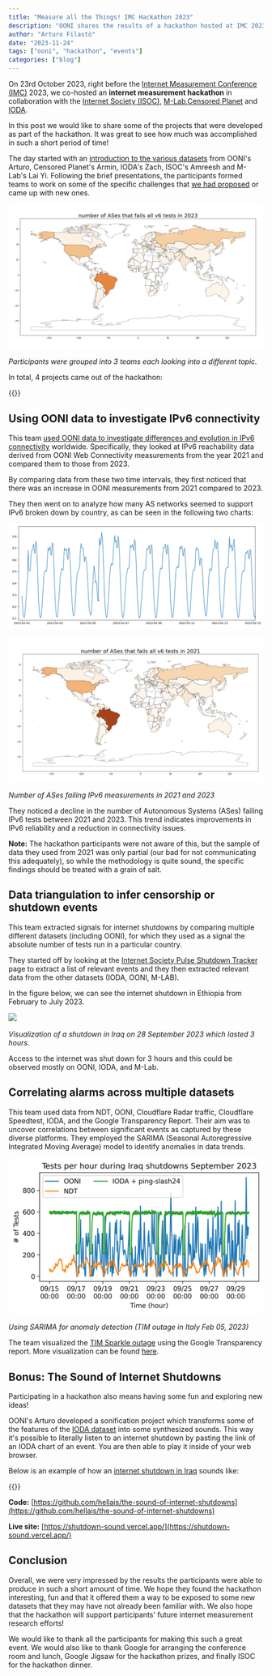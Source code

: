 ```yaml
---
title: "Measure all the Things! IMC Hackathon 2023"
description: "OONI shares the results of a hackathon hosted at IMC 2023 in collaboration with ISOC, M-Lab and Censored Planet."
author: "Arturo Filastò"
date: "2023-11-24"
tags: ["ooni", "hackathon", "events"]
categories: ["blog"]
---
```


On 23rd October 2023, right before the [Internet Measurement Conference
(IMC)](https://conferences.sigcomm.org/imc/2023/) 2023, we
co-hosted an **internet measurement hackathon** in collaboration with
the [Internet Society
(ISOC)](https://www.internetsociety.org/),
[M-Lab](https://www.measurementlab.net/),[Censored Planet](https://censoredplanet.org/) and
[IODA](https://ioda.inetintel.cc.gatech.edu/).

In this post we would like to share some of the projects that were
developed as part of the hackathon. It was great to see how much was
accomplished in such a short period of time!

The day started with an [introduction to the various datasets](https://docs.google.com/presentation/d/1DHhGcpCMTbSJE0QKO6ZTSnIPFixLxxBXwZLkqv0wdJA/edit#slide=id.g1723ddbd698_0_18)
from OONI's Arturo, Censored Planet's Armin, IODA's Zach, ISOC's Amreesh
and M-Lab's Lai Yi. Following the brief presentations, the participants
formed teams to work on some of the specific challenges that [we had
proposed](https://docs.google.com/document/d/1bmCwU0ZJCu-xKlIBKqh3rdIJLHZ-vS7UCOfHI-0RxVE/edit#heading=h.nhvc5bssegtl)
or came up with new ones.

![](images/image3.png)

*Participants were grouped into 3 teams each looking into a different
topic.*

In total, 4 projects came out of the hackathon:

{{<table-of-contents>}}

## Using OONI data to investigate IPv6 connectivity

This team [used OONI data to investigate differences and evolution in IPv6 connectivity](https://drive.google.com/drive/folders/11jqQqG-id2AbP-xtoWfLvHNXWodLhsU7)
worldwide. Specifically, they looked at IPv6 reachability data derived
from OONI Web Connectivity measurements from the year 2021 and compared
them to those from 2023.

By comparing data from these two time intervals, they first noticed that
there was an increase in OONI measurements from 2021 compared to 2023.

They then went on to analyze how many AS networks seemed to support IPv6
broken down by country, as can be seen in the following two charts:

![](images/image4.png)

![](images/image5.png)

*Number of ASes failing IPv6 measurements in 2021 and 2023*

They noticed a decline in the number of Autonomous Systems (ASes)
failing IPv6 tests between 2021 and 2023. This trend indicates
improvements in IPv6 reliability and a reduction in connectivity issues.

**Note:** The hackathon participants were not aware of this, but the
sample of data they used from 2021 was only partial (our bad for not
communicating this adequately), so while the methodology is quite sound,
the specific findings should be treated with a grain of salt.

## Data triangulation to infer censorship or shutdown events

This team extracted signals for internet shutdowns by comparing multiple
different datasets (including OONI), for which they used as a signal the
absolute number of tests run in a particular country.

They started off by looking at the [Internet Society Pulse Shutdown Tracker](https://pulse.internetsociety.org/shutdowns) page
to extract a list of relevant events and they then extracted relevant
data from the other datasets (IODA, OONI, M-LAB).

In the figure below, we can see the internet shutdown in Ethiopia from
February to July 2023.

![](images/image1.png)

*Visualization of a shutdown in Iraq on 28 September 2023 which lasted 3
hours.*

Access to the internet was shut down for 3 hours and this could be
observed mostly on OONI, IODA, and M-Lab.

## Correlating alarms across multiple datasets

This team used data from NDT, OONI, Cloudflare Radar traffic, Cloudflare
Speedtest, IODA, and the Google Transparency Report. Their aim was to
uncover correlations between significant events as captured by these
diverse platforms. They employed the SARIMA (Seasonal Autoregressive
Integrated Moving Average) model to identify anomalies in data trends.

![](images/image2.png)

*Using SARIMA for anomaly detection (TIM outage in Italy Feb 05, 2023)*

The team visualized the [TIM Sparkle
outage](https://pulse.internetsociety.org/blog/italys-internet-outage-a-perfect-storm)
using the Google Transparency report. More visualization can be found
[here](https://docs.google.com/presentation/d/1G1NtLynJGj2j0czTrIpJsDBSB7tYkAx3OMVRriC1CQw/edit#slide=id.g2927800f948_0_0).

## Bonus: The Sound of Internet Shutdowns

Participating in a hackathon also means having some fun and exploring
new ideas!

OONI's Arturo developed a sonification project which transforms some of
the features of the [IODA dataset](https://ioda.inetintel.cc.gatech.edu/) into some
synthesized sounds. This way it's possible to literally listen to an
internet shutdown by pasting the link of an IODA chart of an event. You
are then able to play it inside of your web browser.

Below is an example of how an [internet shutdown in Iraq](https://ioda.inetintel.cc.gatech.edu/country/IQ?from=1685389784&until=1687981784)
sounds like:

{{<youtube vid="Z1TFc1AyqI4">}}

**Code:**
[https://github.com/hellais/the-sound-of-internet-shutdowns](https://github.com/hellais/the-sound-of-internet-shutdowns)

**Live site:**
[https://shutdown-sound.vercel.app/](https://shutdown-sound.vercel.app/)

## Conclusion

Overall, we were very impressed by the results the participants were
able to produce in such a short amount of time. We hope they found the
hackathon interesting, fun and that it offered them a way to be exposed
to some new datasets that they may have not already been familiar with.
We also hope that the hackathon will support participants' future
internet measurement research efforts!

We would like to thank all the participants for making this such a great
event. We would also like to thank Google for arranging the conference
room and lunch, Google Jigsaw for the hackathon prizes, and finally ISOC
for the hackathon dinner.
